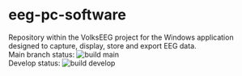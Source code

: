 # eeg-pc-software
Repository within the VolksEEG project for the Windows application designed to capture, display, store and export EEG data.  
Main branch status: ![build main](https://img.shields.io/github/workflow/status/VolksEEG/eeg-pc-software/.NET)  
Develop status: ![build develop](https://img.shields.io/github/workflow/status/VolksEEG/eeg-pc-software/.NET/develop)  
